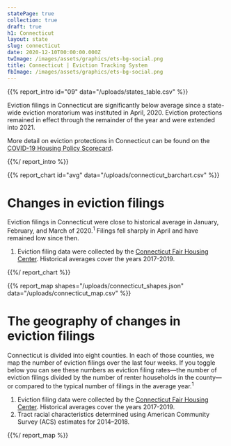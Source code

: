 ```yaml
---
statePage: true
collection: true
draft: true
h1: Connecticut
layout: state
slug: connecticut
date: 2020-12-10T00:00:00.000Z
twImage: /images/assets/graphics/ets-bg-social.png
title: Connecticut | Eviction Tracking System
fbImage: /images/assets/graphics/ets-bg-social.png
---
```


{{% report_intro id="09" data="/uploads/states_table.csv" %}}



Eviction filings in Connecticut are significantly below average since a state-wide eviction moratorium was instituted in April, 2020. Eviction protections remained in effect through the remainder of the year and were extended into 2021.

More detail on eviction protections in Connecticut can be found on the [COVID-19 Housing Policy Scorecard](https://evictionlab.org/covid-policy-scorecard/ct/).



{{%/ report_intro %}}



{{% report_chart id="avg" data="/uploads/connecticut_barchart.csv" %}}



# Changes in eviction filings

Eviction filings in Connecticut were close to historical average in January, February, and March of 2020.<sup>1</sup> Filings fell sharply in April and have remained low since then. 

1. Eviction filing data were collected by the [Connecticut Fair Housing Center](https://www.ctfairhousing.org/). Historical averages cover the years 2017-2019.




{{%/ report_chart %}}



{{% report_map shapes="/uploads/connecticut_shapes.json" data="/uploads/connecticut_map.csv" %}}



# The geography of changes in eviction filings

Connecticut is divided into eight counties. In each of those counties, we map the number of eviction filings over the last four weeks. If you toggle below you can see these numbers as eviction filing rates—the number of eviction filings divided by the number of renter households in the county—or compared to the typical number of filings in the average year.<sup>1</sup> 

1. Eviction filing data were collected by the [Connecticut Fair Housing Center](https://www.ctfairhousing.org/). Historical averages cover the years 2017-2019.
2. Tract racial characteristics determined using American Community Survey (ACS) estimates for 2014–2018.



{{%/ report_map %}}